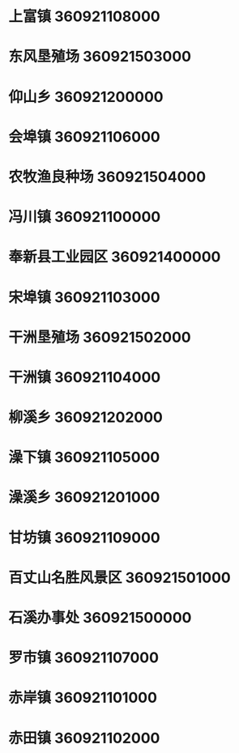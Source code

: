 # 上富镇 360921108000
# 东风垦殖场 360921503000
# 仰山乡 360921200000
# 会埠镇 360921106000
# 农牧渔良种场 360921504000
# 冯川镇 360921100000
# 奉新县工业园区 360921400000
# 宋埠镇 360921103000
# 干洲垦殖场 360921502000
# 干洲镇 360921104000
# 柳溪乡 360921202000
# 澡下镇 360921105000
# 澡溪乡 360921201000
# 甘坊镇 360921109000
# 百丈山名胜风景区 360921501000
# 石溪办事处 360921500000
# 罗市镇 360921107000
# 赤岸镇 360921101000
# 赤田镇 360921102000
